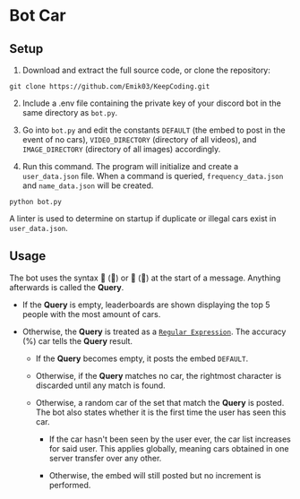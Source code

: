 # Bot Car

## Setup

1. Download and extract the full source code, or clone the repository:

```
git clone https://github.com/Emik03/KeepCoding.git
```

2. Include a .env file containing the private key of your discord bot in the same directory as `bot.py`.

3. Go into `bot.py` and edit the constants `DEFAULT` (the embed to post in the event of no cars), `VIDEO_DIRECTORY` (directory of all videos), and `IMAGE_DIRECTORY` (directory of all images) accordingly.

4. Run this command. The program will initialize and create a `user_data.json` file. When a command is queried, `frequency_data.json` and `name_data.json` will be created.

```
python bot.py
```

A linter is used to determine on startup if duplicate or illegal cars exist in `user_data.json`.

## Usage

The bot uses the syntax 🚗 (:red_car:) or 🚙 (:blue_car:) at the start of a message. Anything afterwards is called the **Query**.

- If the **Query** is empty, leaderboards are shown displaying the top 5 people with the most amount of cars.

- Otherwise, the **Query** is treated as a [`Regular Expression`](https://docs.python.org/3/library/re.html). The accuracy (%) car tells the **Query** result.

  - If the **Query** becomes empty, it posts the embed `DEFAULT`.

  - Otherwise, if the **Query** matches no car, the rightmost character is discarded until any match is found.

  - Otherwise, a random car of the set that match the **Query** is posted. The bot also states whether it is the first time the user has seen this car.

    - If the car hasn't been seen by the user ever, the car list increases for said user. This applies globally, meaning cars obtained in one server transfer over any other.

    - Otherwise, the embed will still posted but no increment is performed.